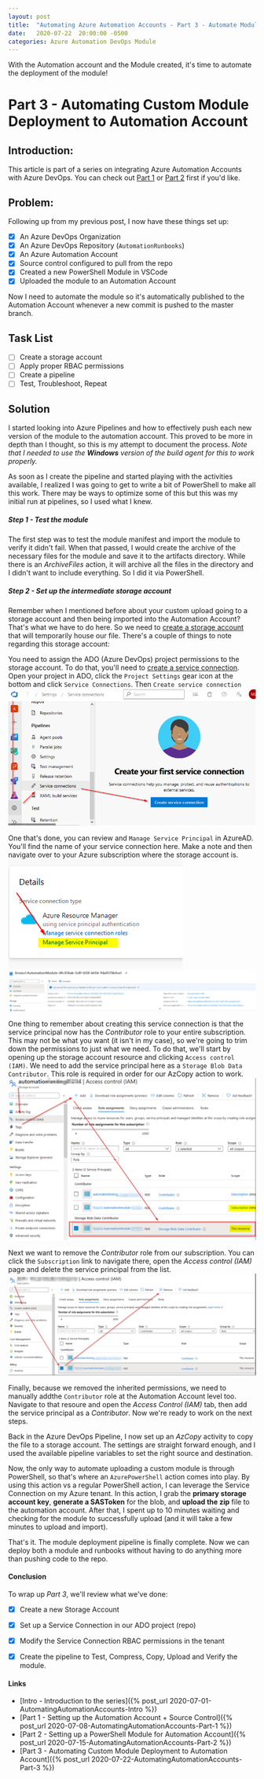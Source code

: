 ```yaml
---
layout: post
title:  "Automating Azure Automation Accounts - Part 3 - Automate Module Deployment"
date:   2020-07-22  20:00:00 -0500
categories: Azure Automation DevOps Module
---
```


With the Automation account and the Module created, it's time to automate the deployment of the module!

<!--more-->


# Part 3 - Automating Custom Module Deployment to Automation Account

## Introduction:
This article is part of a series on integrating Azure Automation Accounts with Azure DevOps. You can check out [Part 1](./AutomatingAutomationAccounts-Part-1.md) or [Part 2](./AutomatingAutomationAccounts-Part-2.md) first if you'd like.

## Problem:
Following up from my previous post, I now have these things set up:
* [x] An Azure DevOps Organization
* [x] An Azure DevOps Repository (`AutomationRunbooks`)
* [x] An Azure Automation Account 
* [x] Source control configured to pull from the repo
* [x] Created a new PowerShell Module in VSCode
* [x] Uploaded the module to an Automation Account

Now I need to automate the module so it's automatically published to the Automation Account whenever a new commit is pushed to the master branch.

## Task List
- [ ] Create a storage account
- [ ] Apply proper RBAC permissions
- [ ] Create a pipeline
- [ ] Test, Troubleshoot, Repeat

## Solution

I started looking into Azure Pipelines and how to effectively push each new version of the module to the automation account. This proved to be more in depth than I thought, so this is my attempt to document the process. *Note that I needed to use the **Windows** version of the build agent for this to work properly.*

As soon as I create the pipeline and started playing with the activities available, I realized I was going to get to write a bit of PowerShell to make all this work. There may be ways to optimize some of this but this was my initial run at pipelines, so I used what I knew.

##### Step 1 - Test the module
The first step was to test the module manifest and import the module to verify it didn't fail. When that passed, I would create the archive of the necessary files for the module and save it to the artifacts directory. While there is an *ArchiveFiles* action, it will archive all the files in the directory and I didn't want to include everything. So I did it via PowerShell.

##### Step 2 - Set up the intermediate storage account
Remember when I mentioned before about your custom upload going to a storage account and then being imported into the Automation Account? That's what we have to do here. So we need to [create a storage account](https://docs.microsoft.com/en-us/azure/storage/common/storage-account-create?tabs=azure-portal) that will temporarily house our file. There's a couple of things to note regarding this storage account:

You need to assign the ADO (Azure DevOps) project permissions to the storage account. To do that, you'll need to [create a service connection](https://docs.microsoft.com/en-us/azure/devops/pipelines/library/service-endpoints?view=azure-devops&tabs=yaml#create-a-service-connection). Open your project in ADO, click the `Project Settings` gear icon at the bottom and click `Service Connections`. Then `Create service connection`
<br />![Create service connection](/assets/aaa3-01.png)

One that's done, you can review and `Manage Service Principal` in AzureAD. You'll find the name of your service connection here. Make a note and then navigate over to your Azure subscription where the storage account is. 
<br />![Manage service principal](/assets/aaa3-02.png)
<br />![Service principal details](/assets/aaa3-03.png)

One thing to remember about creating this service connection is that the service principal now has the *Contributor* role to your entire subscription. This may not be what you want (it isn't in my case), so we're going to trim down the permissions to just what we need. To do that, we'll start by opening up the storage account resource and clicking `Access control (IAM)`. We need to add the service principal here as a `Storage Blob Data Contributor`. This role is required in order for our AzCopy action to work.
<br />![Add RBAC roles](/assets/aaa3-04.png)

Next we want to remove the *Contributor* role from our subscription. You can click the `Subscription` link to navigate there, open the *Access control (IAM)* page and delete the service principal from the list.
<br />![Prune RBAC roles](/assets/aaa3-05.png)

Finally, because we removed the inherited permissions, we need to manually addthe `Contributor` role at the Automation Account level too. Navigate to that resoure and open the *Access Control (IAM)* tab, then add the service principal as a *Contributor*. Now we're ready to work on the next steps.

Back in the Azure DevOps Pipeline, I now set up an *AzCopy* activity to copy the file to a storage account. The settings are straight forward enough, and I used the available pipeline variables to set the right source and destination.

Now, the only way to automate uploading a custom module is through PowerShell, so that's where an `AzurePowerShell` action comes into play.  By using this action vs a regular PowerShell action, I can leverage the Service Connection on my Azure tenant. In this action, I grab the **primary storage account key**, **generate a SASToken** for the blob, and **upload the zip** file to the automation account. After that, I spent up to 10 minutes waiting and checking for the module to successfully upload (and it will take a few minutes to upload and import).

That's it. The module deployment pipeline is finally complete. Now we can deploy both a module and runbooks without having to do anything more than pushing code to the repo.
	
#### Conclusion

To wrap up *Part 3*, we'll review what we've done:
* [x] Create a new Storage Account
* [x] Set up a Service Connection in our ADO project (repo)
* [x] Modify the Service Connection RBAC permissions in the tenant
* [x] Create the pipeline to Test, Compress, Copy, Upload and Verify the module.


#### Links
* [Intro  - Introduction to the series]({% post_url 2020-07-01-AutomatingAutomationAccounts-Intro %})
* [Part 1 - Setting up the Automation Account + Source Control]({% post_url 2020-07-08-AutomatingAutomationAccounts-Part-1 %})
* [Part 2 - Setting up a PowerShell Module for Automation Account]({% post_url 2020-07-15-AutomatingAutomationAccounts-Part-2 %})
* [Part 3 - Automating Custom Module Deployment to Automation Account]({% post_url 2020-07-22-AutomatingAutomationAccounts-Part-3 %})
